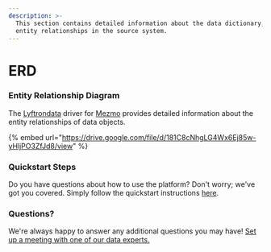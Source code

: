 ```yaml
---
description: >-
  This section contains detailed information about the data dictionary, and
  entity relationships in the source system.
---
```


# ERD

### Entity Relationship Diagram

The [Lyftrondata](https://www.lyftrondata.com/) driver for [Mezmo](https://www.lyftrondata.com/integration/commerce-analytics/mezmo//) provides detailed information about the entity relationships of data objects.

{% embed url="https://drive.google.com/file/d/181C8cNhgLG4Wx6Ej85w-yHljPO3ZfJd8/view" %}

### Quickstart Steps

Do you have questions about how to use the platform? Don't worry; we've got you covered. Simply follow the quickstart instructions [here](../README.md).

### Questions? <a href="#questions" id="questions"></a>

We're always happy to answer any additional questions you may have! [Set up a meeting with one of our data experts.](https://www.lyftrondata.com/book-a-meeting/)

